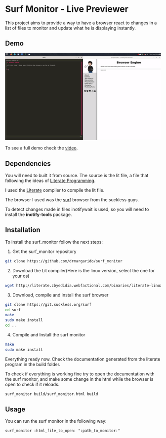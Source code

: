 # Surf Monitor - Live Previewer

This project aims to provide a way to have a browser react to changes in a list of files to monitor and update what he is displaying instantly.

## Demo

![Live Preview](demo/live_preview_text.gif)

To see a full demo check the [video]().


## Dependencies

You will need to built it from source. The source is the lit file, a file that following the ideas of [Literate Programming](https://www-cs-faculty.stanford.edu/~knuth/lp.html).

I used the [Literate](https://github.com/zyedidia/Literate) compiler to compile the lit file.

The browser I used was the [surf](https://surf.suckless.org/) browser from the suckless guys.

To detect changes made in files inotifywait is used, so you will need to install the **inotify-tools** package.


## Installation

To install the surf_monitor follow the next steps:

1. Get the surf_monitor repository
```sh
git clone https://github.com/drmargarido/surf_monitor
```

2. Download the Lit compiler(Here is the linux version, select the one for your os)
```sh
wget http://literate.zbyedidia.webfactional.com/binaries/literate-linux64.tar.gz && tar xf literate-linux64.tar.gz && rm literate-linux64.tar.gz
```

3. Download, compile and install the surf browser
```sh
git clone https://git.suckless.org/surf
cd surf
make
sudo make install
cd ..
```

4. Compile and Install the surf monitor
```sh
make
sudo make install
```

Everything ready now. Check the documentation generated from the literate program in the build folder.

To check if everything is working fine try to open the documentation with the surf monitor, and make some change in the html while the browser is open to check if it reloads.
```sh
surf_monitor build/surf_monitor.html build
```

## Usage

You can run the surf monitor in the following way:
```
surf_monitor :html_file_to_open: ":path_to_monitor:"
```
